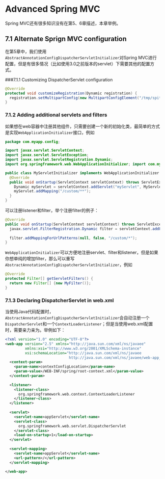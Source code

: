 # Advanced Spring MVC

Spring MVC还有很多知识没有在第5、6章描述，本章举例。

## 7.1 Alternate Sprign MVC configuration

在第5章中，我们使用`AbstractAnnotationConfigDispatcherServletInitializer`对Spring MVC进行配置，但是有很多情况（比如使用3.0之前版本的servlet）下需要其他的配置方式。

###7.1.1 Customizing DispatcherServlet configuration 

```java
@Override
protected void customizeRegistration(Dynamic registration) {
  registration.setMultipartConfig(new MultipartConfigElement("/tmp/spittr/uploads"));
}
```

### 7.1.2 Adding additional servlets and filters

如果想在web容器中注册其他组件，只需要创建一个新的初始化类，最简单的方式是实现`WebApplicationInitializer`接口，例如

```java
package com.myapp.config;

import javax.servlet.ServletContext;
import javax.servlet.ServletException;
import javax.servlet.ServletRegistration.Dynamic;
import org.springframework.web.WebApplicationInitializer; import com.myapp.MyServlet;

public class MyServletInitializer implements WebApplicationInitializer {
  @Override
  public void onStartup(ServletContext servletContext) throws ServletException {
    Dynamic myServlet = servletContext.addServlet("myServlet", MyServlet.class);
    myServlet.addMapping("/custom/**");
  }
}
```

可以注册listener和filter，举个注册filter的例子：

```java
@Override
public void onStartup(ServletContext servletContext) throws ServletException {
  javax.servlet.FilterRegistration.Dynamic filter = servletContext.addFilter("myFilter",
                                                                            Myfilter.class);
  filter.addMappingForUrlPatterns(null, false, "/custom/*");
}
```

`WebApplicationInitializer`可以方便地注册servlet、filter和listener，但是如果你想单纯的增加filter，那么可以重写`AbstractAnnotationConfigDispatcherServletInitializer`，例如

```java
@Override
protected Filter[] getServletFilters() {
  return new Filter[] {new MyFilter()};
}
```

### 7.1.3 Declaring DispatcherServlet in web.xml

当使用Java代码配置时，`AbstractAnnotationConfigDispatcherServletInitializer`会自动注册一个`DispatcherServlet`和一个`ContextLoaderListener`；但是当使用web.xml配置时，需要亲力亲为。举例如下：

```xml
<?xml version="1.0" encoding="UTF-8"?>
<web-app version="2.5" xmlns="http://java.sun.com/xml/ns/javaee"
         xmlns:xsi="http://www.w3.org/2001/XMLSchema-instance"
         xsi:schemaLocation="http://java.sun.com/xml/ns/javaee
                             http://java.sun.com/xml/ns/javaee/web-app_2_5.xsd">
  <context-param>
    <param-name>contextConfigLocation</param-name>
    <param-value>/WEB-INF/spring/root-context.xml</param-value>
  </context-param>
  
  <listener>
    <listener-class>
      org.springframework.web.context.ContextLoaderListener
    </listener-class>
  </listener>
  
  <servlet>
    <servlet-name>appServlet</servlet-name>
    <servlet-class>
      org.springframework.web.servlet.DispatcherServlet
    </servlet-class>
    <load-on-startup>1</load-on-startup>
  </servlet>
  
  <servlet-mapping>
    <servlet-name>appServlet</servlet-name>
    <url-pattern>/</url-pattern>
  </servlet-mapping>
  
</web-app>
```

